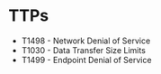 # TTPs

* T1498 - Network Denial of Service
* T1030 - Data Transfer Size Limits
* T1499 - Endpoint Denial of Service
